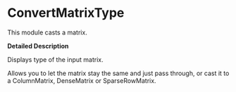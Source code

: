 # ConvertMatrixType

This module casts a matrix.

**Detailed Description**

Displays type of the input matrix.

Allows you to let the matrix stay the same and just pass through, or cast it to a ColumnMatrix, DenseMatrix or SparseRowMatrix.
